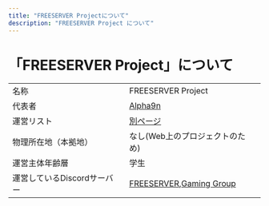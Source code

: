 ```yaml
---
title: "FREESERVER Projectについて"
description: "FREESERVER Project について"
---
```


# 「FREESERVER Project」について
|                             |                                                                                             |
| --------------------------- | ------------------------------------------------------------------------------------------- |
| 名称                        | FREESERVER Project                                                                          |
| 代表者                      | [Alpha9n](admins/alphakun)                                                                    |
| 運営リスト                  | [別ページ](admins/)                                                                          |
| 物理所在地（本拠地）        | なし(Web上のプロジェクトのため)                                                             |
| 運営主体年齢層              | 学生                                                                                        |
| 運営しているDiscordサーバー | [FREESERVER](https://link.freeserver.pro/discord),[Gaming Group](https://www.discord.gg/38kEFTf) |

